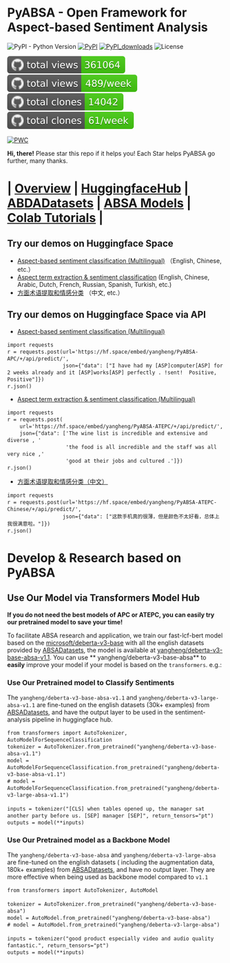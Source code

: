 # PyABSA - Open Framework for Aspect-based Sentiment Analysis

![PyPI - Python Version](https://img.shields.io/badge/python-3.6-blue.svg)
[![PyPI](https://img.shields.io/pypi/v/pyabsa)](https://pypi.org/project/pyabsa/)
[![PyPI_downloads](https://img.shields.io/pypi/dm/pyabsa)](https://pypi.org/project/pyabsa/)
![License](https://img.shields.io/pypi/l/pyabsa?logo=PyABSA)

[![total views](https://raw.githubusercontent.com/yangheng95/PyABSA/traffic/total_views.svg)](https://github.com/yangheng95/PyABSA/tree/traffic#-total-traffic-data-badge)
[![total views per week](https://raw.githubusercontent.com/yangheng95/PyABSA/traffic/total_views_per_week.svg)](https://github.com/yangheng95/PyABSA/tree/traffic#-total-traffic-data-badge)
[![total clones](https://raw.githubusercontent.com/yangheng95/PyABSA/traffic/total_clones.svg)](https://github.com/yangheng95/PyABSA/tree/traffic#-total-traffic-data-badge)
[![total clones per week](https://raw.githubusercontent.com/yangheng95/PyABSA/traffic/total_clones_per_week.svg)](https://github.com/yangheng95/PyABSA/tree/traffic#-total-traffic-data-badge)

[![PWC](https://img.shields.io/endpoint.svg?url=https://paperswithcode.com/badge/back-to-reality-leveraging-pattern-driven/aspect-based-sentiment-analysis-on-semeval)](https://paperswithcode.com/sota/aspect-based-sentiment-analysis-on-semeval?p=back-to-reality-leveraging-pattern-driven)

**Hi, there!** Please star this repo if it helps you! Each Star helps PyABSA go further, many thanks.

# | [Overview](../README.MD) | [HuggingfaceHub](huggingface_readme.md) | [ABDADatasets](dataset_readme.md) | [ABSA Models](model_readme.md) | [Colab Tutorials](tutorial_readme.md) |


## Try our demos on Huggingface Space
- [Aspect-based sentiment classification (Multilingual)](https://huggingface.co/spaces/yangheng/PyABSA-APC) （English, Chinese, etc.）
- [Aspect term extraction & sentiment classification](https://huggingface.co/spaces/yangheng/PyABSA-ATEPC) (English, Chinese, Arabic, Dutch, French, Russian, Spanish, Turkish, etc.)
- [方面术语提取和情感分类](https://huggingface.co/spaces/yangheng/PyABSA-ATEPC-Chinese) （中文, etc.）

## Try our demos on Huggingface Space via API
- [Aspect-based sentiment classification (Multilingual)](https://huggingface.co/spaces/yangheng/PyABSA-APC) 
```python3
import requests
r = requests.post(url='https://hf.space/embed/yangheng/PyABSA-APC/+/api/predict/',
                  json={"data": ["I have had my [ASP]computer[ASP] for 2 weeks already and it [ASP]works[ASP] perfectly . !sent!  Positive, Positive"]})
r.json()
```

- [Aspect term extraction & sentiment classification (Multilingual)](https://huggingface.co/spaces/yangheng/PyABSA-ATEPC)
```python3
import requests
r = requests.post(
    url='https://hf.space/embed/yangheng/PyABSA-ATEPC/+/api/predict/',
    json={"data": ['The wine list is incredible and extensive and diverse , '
                   'the food is all incredible and the staff was all very nice ,'
                   'good at their jobs and cultured .']})
r.json() 
```

- [方面术语提取和情感分类（中文）](https://huggingface.co/spaces/yangheng/PyABSA-ATEPC-Chinese)
```python3
import requests
r = requests.post(url='https://hf.space/embed/yangheng/PyABSA-ATEPC-Chinese/+/api/predict/',
                  json={"data": ["这款手机真的很薄，但是颜色不太好看，总体上我很满意啦。"]})
r.json()
```

# Develop & Research based on PyABSA

## Use Our Model via Transformers Model Hub

**If you do not need the best models of APC or ATEPC, you can easily try our pretrained model to save your time!**

To facilitate ABSA research and application, we train our fast-lcf-bert model based on
the [microsoft/deberta-v3-base](https://huggingface.co/microsoft/deberta-v3-base) with all the english datasets provided
by [ABSADatasets](https://github.com/yangheng95/ABSADatasets), the model is available
at [yangheng/deberta-v3-base-absa-v1.1](https://huggingface.co/yangheng/deberta-v3-base-absa-v1.1). You can use **
yangheng/deberta-v3-base-absa**
to **easily** improve your model if your model is based on the `transformers`. e.g.:

### Use Our Pretrained model to Classify Sentiments

The `yangheng/deberta-v3-base-absa-v1.1` and `yangheng/deberta-v3-large-absa-v1.1` are fine-tuned on the english
datasets (30k+ examples) from
[ABSADatasets](https://github.com/yangheng95/ABSADatasets), and have the output layer to be used in the
sentiment-analysis pipeline in huggingface hub.

```python3
from transformers import AutoTokenizer, AutoModelForSequenceClassification
tokenizer = AutoTokenizer.from_pretrained("yangheng/deberta-v3-base-absa-v1.1")
model = AutoModelForSequenceClassification.from_pretrained("yangheng/deberta-v3-base-absa-v1.1")
# model = AutoModelForSequenceClassification.from_pretrained("yangheng/deberta-v3-large-absa-v1.1")

inputs = tokenizer("[CLS] when tables opened up, the manager sat another party before us. [SEP] manager [SEP]", return_tensors="pt")
outputs = model(**inputs)
```

### Use Our Pretrained model as a Backbone Model

The `yangheng/deberta-v3-base-absa` and `yangheng/deberta-v3-large-absa` are fine-tuned on the english datasets (
including the augmentation data, 180k+ examples) from
[ABSADatasets](https://github.com/yangheng95/ABSADatasets), and have no output layer. They are more effective when being
used as backbone model compared to `v1.1`

```python3
from transformers import AutoTokenizer, AutoModel

tokenizer = AutoTokenizer.from_pretrained("yangheng/deberta-v3-base-absa")
model = AutoModel.from_pretrained("yangheng/deberta-v3-base-absa")
# model = AutoModel.from_pretrained("yangheng/deberta-v3-large-absa")

inputs = tokenizer("good product especially video and audio quality fantastic.", return_tensors="pt")
outputs = model(**inputs)
```
